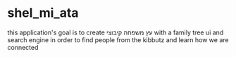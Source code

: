 # shel_mi_ata
this application's goal is to create עץ משפחה קיבוצי with a family tree ui and search engine in order to find people from the kibbutz and learn how we are connected
